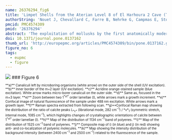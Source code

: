```yaml
---
name: 26376294_fig6
title: 'Limpet Shells from the Aterian Level 8 of El Harhoura 2 Cave (Temara, Morocco): Preservation State of Crossed-Foliated Layers.'
authorString: 'Nouet J, Chevallard C, Farre B, Nehrke G, Campmas E, Stoetzel E, El Hajraoui MA, Nespoulet R.'
pmcid: PMC4574309
pmid: '26376294'
abstract: 'The exploitation of mollusks by the first anatomically modern humans is a central question for archaeologists. This paper focuses on level 8 (dated around ∼ 100 ka BP) of El Harhoura 2 Cave, located along the coastline in the Rabat-Témara region (Morocco). The large quantity of Patella sp. shells found in this level highlights questions regarding their origin and preservation. This study presents an estimation of the preservation status of these shells. We focus here on the diagenetic evolution of both the microstructural patterns and organic components of crossed-foliated shell layers, in order to assess the viability of further investigations based on shell layer minor elements, isotopic or biochemical compositions. The results show that the shells seem to be well conserved, with microstructural patterns preserved down to sub-micrometric scales, and that some organic components are still present in situ. But faint taphonomic degradations affecting both mineral and organic components are nonetheless evidenced, such as the disappearance of organic envelopes surrounding crossed-foliated lamellae, combined with a partial recrystallization of the lamellae. Our results provide a solid case-study of the early stages of the diagenetic evolution of crossed-foliated shell layers. Moreover, they highlight the fact that extreme caution must be taken before using fossil shells for palaeoenvironmental or geochronological reconstructions. Without thorough investigation, the alteration patterns illustrated here would easily have gone unnoticed. However, these degradations are liable to bias any proxy based on the elemental, isotopic or biochemical composition of the shells. This study also provides significant data concerning human subsistence behavior: the presence of notches and the good preservation state of limpet shells (no dissolution/recrystallization, no bioerosion and no abrasion/fragmentation aspects) would attest that limpets were gathered alive with tools by Middle Palaeolithic (Aterian) populations in North Africa for consumption.'
doi: 10.1371/journal.pone.0137162
thumb_url: 'http://europepmc.org/articles/PMC4574309/bin/pone.0137162.g006.gif'
figure_no: 6
tags:
  - eupmc
  - figure
---
```

<img src='http://europepmc.org/articles/PMC4574309/bin/pone.0137162.g006.jpg' style='max-height: 300px'>
### Figure 6
<p style='font-size: 10px;'><title>Epifluorescence and laser scanning microscopies of modern *Patella vulgata* calcite crossed-foliated outer layer.</title> **a)** Canaliculi left by microboring organisms (white arrow) on the outer side of the shell (UV excitation). **b)** Inner border of the m+2 layer (UV excitation). **c)** Acridine orange-stained sample (blue excitation). White arrow marks micro-borer canaliculi on the outer side. **d)** Same as, focused in the m+3 layer. **e)** Zoom between two 1<sup>*st*</sup> order lamellae (I), white arrows mark a growth increment. **e)** Confocal image of natural fluorescence of the sample under 488 nm excitation. White arrows mark a growth layer. **f)** Raman spectra extracted from following scan. **g)**Confocal Raman map showing the distribution of the ratio of calcite peaks L<sub>*c*</sub> (librational mode, 282 cm<sup>−1</sup>) / *ν*<sub>1</sub> (symmetric stretch, internal mode, 1085 cm<sup>−1</sup>), which highlights changes of crystallographic orientations of calcite between 1<sup>*st*</sup> order lamellae (I). **h)** Map of the distribution of 1134 cm<sup>−1</sup> band of polyenes. **i)** Map of the distribution of 1525 cm<sup>−1</sup> band of polyenes. **j)** Composite map of i) (in blue) and j) (in red) showing anti- and co-localization of polyenic molecules. **(k)** Map showing the intensity distribution of the background intensity (between 2400 cm<sup>−1</sup> and 2500 cm<sup>−1</sup>) related to the fluorescence of the sample.</p>